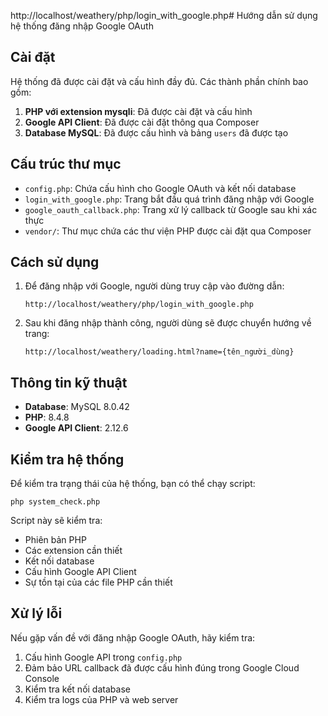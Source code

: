 http://localhost/weathery/php/login_with_google.php# Hướng dẫn sử dụng hệ thống đăng nhập Google OAuth

## Cài đặt

Hệ thống đã được cài đặt và cấu hình đầy đủ. Các thành phần chính bao gồm:

1. **PHP với extension mysqli**: Đã được cài đặt và cấu hình
2. **Google API Client**: Đã được cài đặt thông qua Composer
3. **Database MySQL**: Đã được cấu hình và bảng `users` đã được tạo

## Cấu trúc thư mục

- `config.php`: Chứa cấu hình cho Google OAuth và kết nối database
- `login_with_google.php`: Trang bắt đầu quá trình đăng nhập với Google
- `google_oauth_callback.php`: Trang xử lý callback từ Google sau khi xác thực
- `vendor/`: Thư mục chứa các thư viện PHP được cài đặt qua Composer

## Cách sử dụng

1. Để đăng nhập với Google, người dùng truy cập vào đường dẫn:
   ```
   http://localhost/weathery/php/login_with_google.php
   ```

2. Sau khi đăng nhập thành công, người dùng sẽ được chuyển hướng về trang:
   ```
   http://localhost/weathery/loading.html?name={tên_người_dùng}
   ```

## Thông tin kỹ thuật

- **Database**: MySQL 8.0.42
- **PHP**: 8.4.8
- **Google API Client**: 2.12.6

## Kiểm tra hệ thống

Để kiểm tra trạng thái của hệ thống, bạn có thể chạy script:
```
php system_check.php
```

Script này sẽ kiểm tra:
- Phiên bản PHP
- Các extension cần thiết
- Kết nối database
- Cấu hình Google API Client
- Sự tồn tại của các file PHP cần thiết

## Xử lý lỗi

Nếu gặp vấn đề với đăng nhập Google OAuth, hãy kiểm tra:

1. Cấu hình Google API trong `config.php`
2. Đảm bảo URL callback đã được cấu hình đúng trong Google Cloud Console
3. Kiểm tra kết nối database
4. Kiểm tra logs của PHP và web server